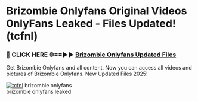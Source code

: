 # Brizombie Onlyfans Original Videos 0nlyFans Leaked - Files Updated! (tcfnl)

<h3>🔴 CLICK HERE 🌐==►► <a href="https://tinyurl.com/2jnfzry5" rel="nofollow">Brizombie Onlyfans Updated Files</a></h3>

Get Brizombie Onlyfans and all content. Now you can access all videos and pictures of Brizombie Onlyfans. New Updated Files 2025!

[![tcfnl](https://i.imgur.com/GyGTBgg.gif)](https://tinyurl.com/2jnfzry5)
brizombie onlyfans<br>
brizombie onlyfans leaked